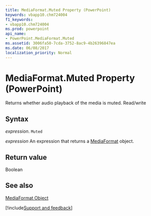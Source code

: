 ```yaml
---
title: MediaFormat.Muted Property (PowerPoint)
keywords: vbapp10.chm724004
f1_keywords:
- vbapp10.chm724004
ms.prod: powerpoint
api_name:
- PowerPoint.MediaFormat.Muted
ms.assetid: 3006fa50-7cda-3752-8ac9-4b26396847ea
ms.date: 06/08/2017
localization_priority: Normal
---
```



# MediaFormat.Muted Property (PowerPoint)

Returns whether audio playback of the media is muted. Read/write


## Syntax

 _expression_. `Muted`

 _expression_ An expression that returns a [MediaFormat](./PowerPoint.MediaFormat.md) object.


## Return value

Boolean


## See also


[MediaFormat Object](PowerPoint.MediaFormat.md)

[!include[Support and feedback](~/includes/feedback-boilerplate.md)]